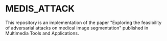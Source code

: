 # MEDIS_ATTACK
This repository is an implementation of the paper "Exploring the feasibility of adversarial attacks on medical image segmentation" published in  Multimedia Tools and Applications.
